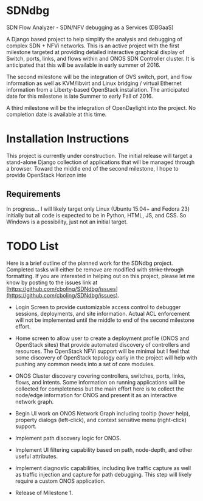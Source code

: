 # SDNdbg
SDN Flow Analyzer - SDN/NFV debugging as a Services  (DBGaaS)

A Django based project to help simplify the analysis and debugging of complex SDN + NFVi
networks.  This is an active project with the first milestone targeted at providing detailed
interactive graphical display of Switch, ports, links, and flows within and ONOS SDN Controller
cluster. It is anticipated that this will be available in early summer of 2016.

The second milestone will be the integration of OVS switch, port, and flow information as
well as KVM/libvirt and Linux bridging / virtual Ethernet information from a Liberty-based
OpenStack installation.  The anticipated date for this milestone is late Summer to early
Fall of 2016.

A third milestone will be the integration of OpenDaylight into the project. No completion date
is available at this time.

# Installation Instructions

This project is currently under construction.  The initial release will target a stand-alone
Django collection of applications that will be managed through a browser.  Toward the middle
end of the second milestone, I hope to provide OpenStack Horizon inte

## Requirements

In progress...  I will likely target only Linux (Ubuntu 15.04+ and Fedora 23) initially but all
code is expected to be in Python, HTML, JS, and CSS.  So Windows is a possibility, just not an
initial target.

# TODO List

Here is a brief outline of the planned work for the SDNdbg project. Completed tasks will either
be remove are modified with ~~strike through~~ formatting. If you are interested in helping out
on this project, please let me know by posting to the issues link at
 [https://github.com/cboling/SDNdbg/issues](https://github.com/cboling/SDNdbg/issues).

* Login Screen to provide customizable access control to debugger sessions, deployments, and
 site information.  Actual ACL enforcement will not be implemented until the middle to end of
 the second milestone effort.

* Home screen to allow user to create a deployment profile (ONOS and OpenStack sites) that provide
automated discovery of controllers and resources.  The OpenStack NFVi support will be minimal but
I feel that some discovery of OpenStack topology early in the project will help with pushing
any common needs into a set of core modules.

* ONOS Cluster discovery covering controllers, switches, ports, links, flows, and intents.  Some
information on running applications will be collected for completeness but the main effort here
is to collect the node/edge information for ONOS and present it as an interactive network graph.

* Begin UI work on ONOS Network Graph including tooltip (hover help), property dialogs (left-click),
and context sensitive menu (right-click) support.

* Implement path discovery logic for ONOS.

* Implement UI filtering capability based on path, node-depth, and other useful attributes.

* Implement diagnostic capabilities, including live traffic capture as well as traffic injection
and capture for path debugging.  This step will likely require a custom ONOS application.

* Release of Milestone 1.

